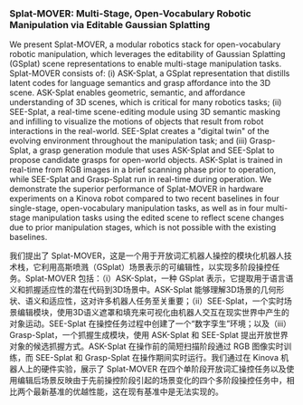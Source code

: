 ### Splat-MOVER: Multi-Stage, Open-Vocabulary Robotic Manipulation via Editable Gaussian Splatting

We present Splat-MOVER, a modular robotics stack for open-vocabulary robotic manipulation, which leverages the editability of Gaussian Splatting (GSplat) scene representations to enable multi-stage manipulation tasks. Splat-MOVER consists of: (i) ASK-Splat, a GSplat representation that distills latent codes for language semantics and grasp affordance into the 3D scene. ASK-Splat enables geometric, semantic, and affordance understanding of 3D scenes, which is critical for many robotics tasks; (ii) SEE-Splat, a real-time scene-editing module using 3D semantic masking and infilling to visualize the motions of objects that result from robot interactions in the real-world. SEE-Splat creates a "digital twin" of the evolving environment throughout the manipulation task; and (iii) Grasp-Splat, a grasp generation module that uses ASK-Splat and SEE-Splat to propose candidate grasps for open-world objects. ASK-Splat is trained in real-time from RGB images in a brief scanning phase prior to operation, while SEE-Splat and Grasp-Splat run in real-time during operation. We demonstrate the superior performance of Splat-MOVER in hardware experiments on a Kinova robot compared to two recent baselines in four single-stage, open-vocabulary manipulation tasks, as well as in four multi-stage manipulation tasks using the edited scene to reflect scene changes due to prior manipulation stages, which is not possible with the existing baselines.

我们提出了 Splat-MOVER，这是一个用于开放词汇机器人操控的模块化机器人技术栈，它利用高斯喷溅（GSplat）场景表示的可编辑性，以实现多阶段操控任务。Splat-MOVER 包括：（i）ASK-Splat，一种 GSplat 表示，它提取用于语言语义和抓握适应性的潜在代码到3D场景中。ASK-Splat 能够理解3D场景的几何形状、语义和适应性，这对许多机器人任务至关重要；（ii）SEE-Splat，一个实时场景编辑模块，使用3D语义遮罩和填充来可视化由机器人交互在现实世界中产生的对象运动。SEE-Splat 在操控任务过程中创建了一个“数字孪生”环境；以及（iii）Grasp-Splat，一个抓握生成模块，使用 ASK-Splat 和 SEE-Splat 提出开放世界对象的候选抓握方式。ASK-Splat 在操作前的简短扫描阶段通过 RGB 图像实时训练，而 SEE-Splat 和 Grasp-Splat 在操作期间实时运行。我们通过在 Kinova 机器人上的硬件实验，展示了 Splat-MOVER 在四个单阶段开放词汇操控任务以及使用编辑后场景反映由于先前操控阶段引起的场景变化的四个多阶段操控任务中，相比两个最新基准的优越性能，这在现有基准中是无法实现的。


